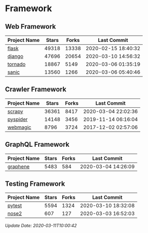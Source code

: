 # Framework

## Web Framework

| Project Name | Stars | Forks | Last Commit |
| ------------ | ----- | ----- | ----------- |
| [flask](https://github.com/pallets/flask) | 49318 | 13338 | 2020-02-15 18:40:32 |
| [django](https://github.com/django/django) | 47696 | 20654 | 2020-03-10 14:56:32 |
| [tornado](https://github.com/tornadoweb/tornado) | 18867 | 5149 | 2020-03-06 01:35:19 |
| [sanic](https://github.com/huge-success/sanic) | 13560 | 1266 | 2020-03-06 05:40:46 |

## Crawler Framework

| Project Name | Stars | Forks | Last Commit |
| ------------ | ----- | ----- | ----------- |
| [scrapy](https://github.com/scrapy/scrapy) | 36361 | 8417 | 2020-03-04 22:02:36 |
| [pyspider](https://github.com/binux/pyspider) | 14148 | 3456 | 2019-11-14 06:16:04 |
| [webmagic](https://github.com/code4craft/webmagic) | 8796 | 3724 | 2017-12-02 02:57:06 |

## GraphQL Framework

| Project Name | Stars | Forks | Last Commit |
| ------------ | ----- | ----- | ----------- |
| [graphene](https://github.com/graphql-python/graphene) | 5483 | 584 | 2020-03-04 14:26:09 |

## Testing Framework

| Project Name | Stars | Forks | Last Commit |
| ------------ | ----- | ----- | ----------- |
| [pytest](https://github.com/pytest-dev/pytest) | 5594 | 1324 | 2020-03-10 18:32:08 |
| [nose2](https://github.com/nose-devs/nose2) | 607 | 127 | 2020-03-03 16:52:03 |

*Update Date: 2020-03-11T10:00:42*